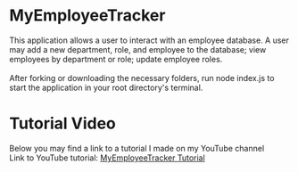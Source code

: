 # MyEmployeeTracker

This application allows a user to interact with an employee database.
A user may add a new department, role, and employee to the database; view employees by department or role; update employee roles. <br> <br>
After forking or downloading the necessary folders, run node index.js to start the application in your root directory's terminal.

# Tutorial Video
Below you may find a link to a tutorial I made on my YouTube channel <br>
Link to YouTube tutorial: [MyEmployeeTracker Tutorial](https://youtu.be/hGVR_MSe_Os)
